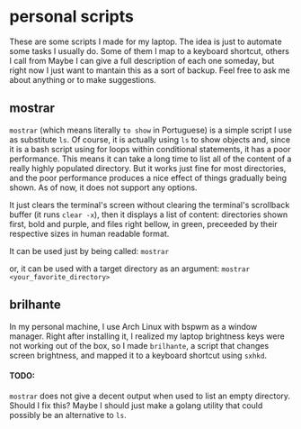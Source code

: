 # personal scripts

These are some scripts I made for my laptop. The idea is just to automate some 
tasks I usually do. Some of them I map to a keyboard shortcut, others I call from
Maybe I can give a full description of each one someday, but right now I just
want to mantain this as a sort of backup. Feel free to ask me about anything or
to make suggestions. 

## mostrar

`mostrar` (which means literally `to show` in Portuguese) is a simple script I use as 
substitute `ls`. Of course, it is actually using `ls` to show objects and, since it is 
a bash script using for loops within conditional statements, it has a poor 
performance. This means it can take a long time to list all of the content of a really 
highly populated directory. But it works just fine for most directories, and the poor 
performance produces a nice effect of things gradually being shown. As of now, it does 
not support any options.

It just clears the terminal's screen without clearing the terminal's scrollback buffer 
(it runs `clear -x`), then it displays a list of content: directories shown first, 
bold and purple, and files right bellow, in green, preceeded by their respective sizes 
in human readable format.

It can be used just by being called: 
`mostrar`

or, it can be used with a target directory as an argument: 
`mostrar <your_favorite_directory>`

## brilhante
In my personal machine, I use Arch Linux with bspwm as a window manager. Right after installing it, I realized my laptop brightness keys were not working out of 
the box, so I made `brilhante`, a script that changes screen brightness, and mapped it to a keyboard shortcut using `sxhkd`. 

#### TODO: 
`mostrar` does not give a decent output when used to list an empty directory. Should I fix this? Maybe I should just make a golang utility that could possibly be 
an alternative to `ls`.
